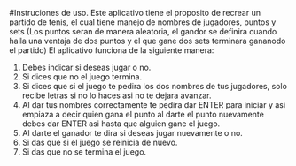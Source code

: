 #Instruciones de uso.
Este aplicativo tiene el proposito de recrear un partido de tenis, el cual tiene manejo de nombres de jugadores, puntos y sets (Los puntos seran de manera aleatoria, el gandor se definira 
cuando halla una ventaja de dos puntos y el que gane dos sets terminara gananodo el partido)
El aplicativo funciona de la siguiente manera:
1) Debes indicar si deseas jugar o no.
2) Si dices que no el juego termina.
3) Si dices que si el juego te pedira los dos nombres de tus jugadores, solo recibe letras si no lo haces asi no te dejara avanzar.
4) Al dar tus nombres correctamente te pedira dar ENTER  para iniciar y asi empiaza a decir quien gana el punto al darte el punto nuevamente debes dar ENTER asi hasta que alguien gane el juego.
5) Al darte el ganador te dira si deseas jugar nuevamente o no.
6) Si das que si el juego se reinicia de nuevo.
7) Si das que no se termina el juego.
